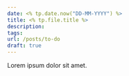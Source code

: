 ```yaml
---
date: <% tp.date.now("DD-MM-YYYY") %>
title: <% tp.file.title %>
description: 
tags: 
url: /posts/to-do
draft: true
---
```

Lorem ipsum dolor sit amet.